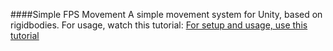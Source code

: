 ####Simple FPS Movement
A simple movement system for Unity, based on rigidbodies.
For usage, watch this tutorial:
[For setup and usage, use this tutorial](https://www.youtube.com/channel/UCn7E5qFz-BML6o7XnjtlytA?)
